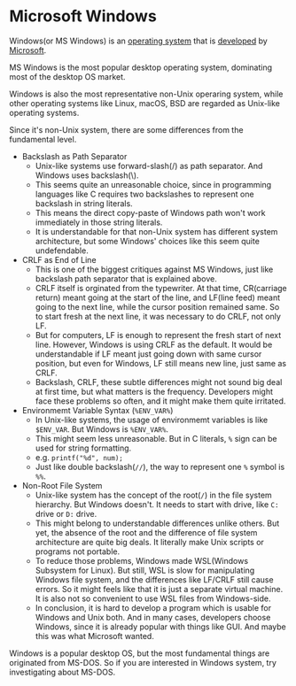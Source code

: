 
# Microsoft Windows

Windows(or MS Windows) is an [operating system](../system-operating/README.md) that is [developed](../systems-development/README.md) by [Microsoft](../ms%20(company)/README.md).

MS Windows is the most popular desktop operating system, dominating most of the desktop OS market. 

Windows is also the most representative non-Unix operaring system, while other operating systems like Linux, macOS, BSD are regarded as Unix-like operating systems.

Since it's non-Unix system, there are some differences from the fundamental level.

- Backslash as Path Separator
	- Unix-like systems use forward-slash(/) as path separator. And Windows uses backslash(\\).
	- This seems quite an unreasonable choice, since in programming languages like C requires two backslashes to represent one backslash in string literals.
	- This means the direct copy-paste of Windows path won't work immediately in those string literals.
	- It is understandable for that non-Unix system has different system architecture, but some Windows' choices like this seem quite undefendable.
- CRLF as End of Line
	- This is one of the biggest critiques against MS Windows, just like backslash path separator that is explained above.
	- CRLF itself is orginated from the typewriter. At that time, CR(carriage return) meant going at the start of the line, and LF(line feed) meant going to the next line, while the cursor position remained same. So to start fresh at the next line, it was necessary to do CRLF, not only LF.
	- But for computers, LF is enough to represent the fresh start of next line. However, Windows is using CRLF as the default. It would be understandable if LF meant just going down with same cursor position, but even for Windows, LF still means new line, just same as CRLF.
	- Backslash, CRLF, these subtle differences might not sound big deal at first time, but what matters is the frequency. Developers might face these problems so often, and it might make them quite irritated.
- Environmemt Variable Syntax (`%ENV_VAR%`)
	- In Unix-like systems, the usage of environmemt variables is like `$ENV_VAR`. But Windows is `%ENV_VAR%`.
	- This might seem less unreasonable. But in C literals, `%` sign can be used for string formatting.
	- e.g. `printf("%d", num);`
	- Just like double backslash(`//`), the way to represent one `%` symbol is `%%`.
- Non-Root File System
	- Unix-like system has the concept of the root(`/`) in the file system hierarchy. But Windows doesn't. It needs to start with drive, like `C:` drive or `D:` drive.
	- This might belong to understandable differences unlike others. But yet, the absence of the root and the difference of file system architecture are quite big deals. It literally make Unix scripts or programs not portable.
	- To reduce those problems, Windows made WSL(Windows Subsystem for Linux). But still, WSL is slow for manipulating Windows file system, and the differences like LF/CRLF still cause errors. So it might feels like that it is just a separate virtual machine. It is also not so convenient to use WSL files from Windows-side.
	- In conclusion, it is hard to develop a program which is usable for Windows and Unix both. And in many cases, developers choose Windows, since it is already popular with things like GUI. And maybe this was what Microsoft wanted.

Windows is a popular desktop OS, but the most fundamental things are originated from MS-DOS. So if you are interested in Windows system, try investigating about MS-DOS.
